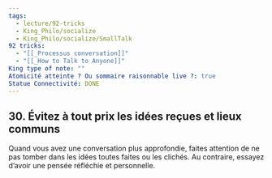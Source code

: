 ```yaml
---
tags:
  - lecture/92-tricks
  - King_Philo/socialize
  - King_Philo/socialize/SmallTalk
92 tricks:
  - "[[_Processus conversation]]"
  - "[[_How to Talk to Anyone]]"
King type of note: ""
Atomicité atteinte ? Ou sommaire raisonnable live ?: true
Statue Connectivité: DONE
---
```


## 30. Évitez à tout prix les idées reçues et lieux communs

Quand vous avez une conversation plus approfondie, faites attention de ne pas tomber dans les idées toutes faites ou les clichés. 
Au contraire, essayez d’avoir une pensée réfléchie et personnelle.
